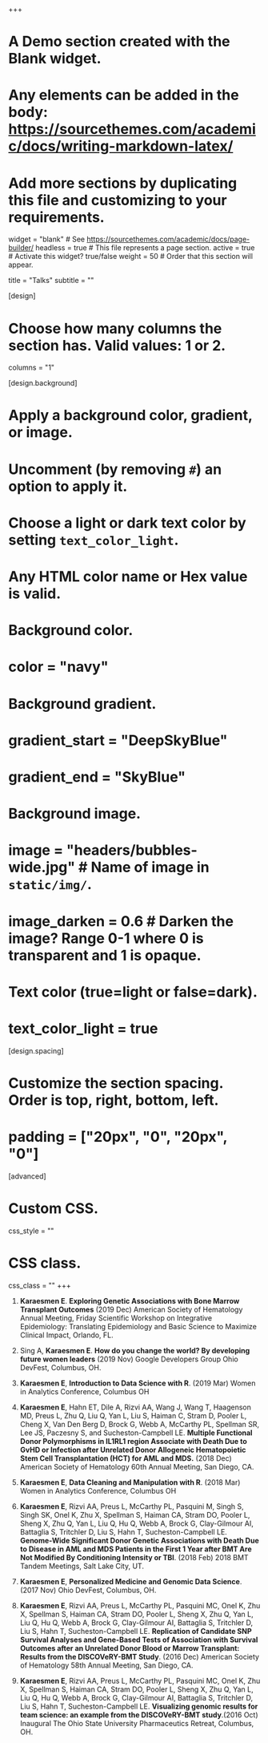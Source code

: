 +++
# A Demo section created with the Blank widget.
# Any elements can be added in the body: https://sourcethemes.com/academic/docs/writing-markdown-latex/
# Add more sections by duplicating this file and customizing to your requirements.

widget = "blank"  # See https://sourcethemes.com/academic/docs/page-builder/
headless = true  # This file represents a page section.
active = true  # Activate this widget? true/false
weight = 50  # Order that this section will appear.

title = "Talks"
subtitle = ""

[design]
  # Choose how many columns the section has. Valid values: 1 or 2.
  columns = "1"

[design.background]
  # Apply a background color, gradient, or image.
  #   Uncomment (by removing `#`) an option to apply it.
  #   Choose a light or dark text color by setting `text_color_light`.
  #   Any HTML color name or Hex value is valid.

  # Background color.
  # color = "navy"
  
  # Background gradient.
  # gradient_start = "DeepSkyBlue"
  # gradient_end = "SkyBlue"
  
  # Background image.
  # image = "headers/bubbles-wide.jpg"  # Name of image in `static/img/`.
  # image_darken = 0.6  # Darken the image? Range 0-1 where 0 is transparent and 1 is opaque.

  # Text color (true=light or false=dark).
  # text_color_light = true

[design.spacing]
  # Customize the section spacing. Order is top, right, bottom, left.
  # padding = ["20px", "0", "20px", "0"]

[advanced]
 # Custom CSS. 
 css_style = ""
 
 # CSS class.
 css_class = ""
+++

1. **Karaesmen E**. **Exploring Genetic Associations with Bone Marrow Transplant Outcomes** (2019 Dec) American Society of Hematology Annual Meeting, Friday Scientific Workshop on Integrative Epidemiology: Translating Epidemiology and Basic Science to Maximize Clinical Impact, Orlando, FL. 	

1. Sing A, **Karaesmen E**. **How do you change the world? By developing future women leaders** (2019 Nov) Google Developers Group Ohio DevFest, Columbus, OH.

1. **Karaesmen E**, **Introduction to Data Science with R**. (2019 Mar) Women in Analytics Conference, Columbus OH         

1. **Karaesmen E**, Hahn ET, Dile A, Rizvi AA, Wang J, Wang T, Haagenson MD, Preus L, Zhu Q, Liu Q, Yan L, Liu S, Haiman C, Stram D, Pooler L, Cheng X, Van Den Berg D, Brock G, Webb A, McCarthy PL, Spellman SR, Lee JS, Paczesny S, and Sucheston-Campbell LE. **Multiple Functional Donor Polymorphisms in IL1RL1 region Associate with Death Due to GvHD or Infection after Unrelated Donor Allogeneic Hematopoietic Stem Cell Transplantation (HCT) for AML and MDS.** (2018 Dec) American Society of Hematology 60th Annual Meeting, San Diego, CA.      
    
1. **Karaesmen E**, **Data Cleaning and Manipulation with R**. (2018 Mar)  Women in Analytics Conference, Columbus OH      
    
1. **Karaesmen E**, Rizvi AA, Preus L, McCarthy PL, Pasquini M, Singh S, Singh SK, Onel K, Zhu X, Spellman S, Haiman CA, Stram DO, Pooler L, Sheng X, Zhu Q, Yan L, Liu Q, Hu Q, Webb A, Brock G, Clay-Gilmour AI, Battaglia S, Tritchler D, Liu S, Hahn T, Sucheston-Campbell LE. **Genome-Wide Significant Donor Genetic Associations with Death Due to Disease in AML and MDS Patients in the First 1 Year after BMT Are Not Modified By Conditioning Intensity or TBI**. (2018 Feb) 2018 BMT Tandem Meetings, Salt Lake City, UT.    
    
1. **Karaesmen E**, **Personalized Medicine and Genomic Data Science**. (2017 Nov) Ohio DevFest, Columbus, OH.       
    
1. **Karaesmen E**, Rizvi AA, Preus L, McCarthy PL, Pasquini MC, Onel K, Zhu X, Spellman S, Haiman CA, Stram DO, Pooler L, Sheng X, Zhu Q, Yan L, Liu Q, Hu Q, Webb A, Brock G, Clay-Gilmour AI, Battaglia S, Tritchler D, Liu S, Hahn T, Sucheston-Campbell LE. **Replication of Candidate SNP Survival Analyses and Gene-Based Tests of Association with Survival Outcomes after an Unrelated Donor Blood or Marrow Transplant: Results from the DISCOVeRY-BMT Study**. (2016 Dec) American Society of Hematology 58th Annual Meeting, San Diego, CA.
    
1. **Karaesmen E**, Rizvi AA, Preus L, McCarthy PL, Pasquini MC, Onel K, Zhu X, Spellman S, Haiman CA, Stram DO, Pooler L, Sheng X, Zhu Q, Yan L, Liu Q, Hu Q, Webb A, Brock G, Clay-Gilmour AI, Battaglia S, Tritchler D, Liu S, Hahn T, Sucheston-Campbell LE. **Visualizing genomic results for team science: an example from the DISCOVeRY-BMT study**.(2016 Oct) Inaugural The Ohio State University Pharmaceutics Retreat, Columbus, OH.

